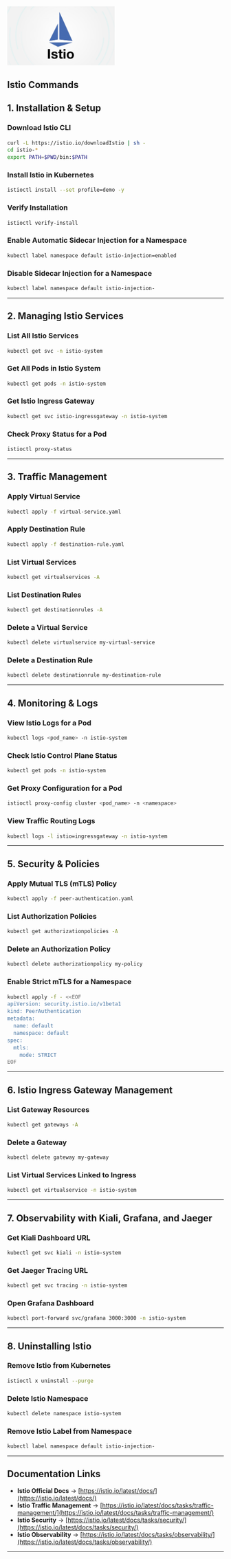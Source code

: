 <img src="assets/image.png" alt="kong" width="250" >

## **Istio Commands**  

## **1. Installation & Setup**  

### **Download Istio CLI**  
```bash
curl -L https://istio.io/downloadIstio | sh -
cd istio-*
export PATH=$PWD/bin:$PATH
```

### **Install Istio in Kubernetes**  
```bash
istioctl install --set profile=demo -y
```

### **Verify Installation**  
```bash
istioctl verify-install
```

### **Enable Automatic Sidecar Injection for a Namespace**  
```bash
kubectl label namespace default istio-injection=enabled
```

### **Disable Sidecar Injection for a Namespace**  
```bash
kubectl label namespace default istio-injection-
```

---

## **2. Managing Istio Services**  

### **List All Istio Services**  
```bash
kubectl get svc -n istio-system
```

### **Get All Pods in Istio System**  
```bash
kubectl get pods -n istio-system
```

### **Get Istio Ingress Gateway**  
```bash
kubectl get svc istio-ingressgateway -n istio-system
```

### **Check Proxy Status for a Pod**  
```bash
istioctl proxy-status
```

---

## **3. Traffic Management**  

### **Apply Virtual Service**  
```bash
kubectl apply -f virtual-service.yaml
```

### **Apply Destination Rule**  
```bash
kubectl apply -f destination-rule.yaml
```

### **List Virtual Services**  
```bash
kubectl get virtualservices -A
```

### **List Destination Rules**  
```bash
kubectl get destinationrules -A
```

### **Delete a Virtual Service**  
```bash
kubectl delete virtualservice my-virtual-service
```

### **Delete a Destination Rule**  
```bash
kubectl delete destinationrule my-destination-rule
```

---

## **4. Monitoring & Logs**  

### **View Istio Logs for a Pod**  
```bash
kubectl logs <pod_name> -n istio-system
```

### **Check Istio Control Plane Status**  
```bash
kubectl get pods -n istio-system
```

### **Get Proxy Configuration for a Pod**  
```bash
istioctl proxy-config cluster <pod_name> -n <namespace>
```

### **View Traffic Routing Logs**  
```bash
kubectl logs -l istio=ingressgateway -n istio-system
```

---

## **5. Security & Policies**  

### **Apply Mutual TLS (mTLS) Policy**  
```bash
kubectl apply -f peer-authentication.yaml
```

### **List Authorization Policies**  
```bash
kubectl get authorizationpolicies -A
```

### **Delete an Authorization Policy**  
```bash
kubectl delete authorizationpolicy my-policy
```

### **Enable Strict mTLS for a Namespace**  
```bash
kubectl apply -f - <<EOF
apiVersion: security.istio.io/v1beta1
kind: PeerAuthentication
metadata:
  name: default
  namespace: default
spec:
  mtls:
    mode: STRICT
EOF
```

---

## **6. Istio Ingress Gateway Management**  

### **List Gateway Resources**  
```bash
kubectl get gateways -A
```

### **Delete a Gateway**  
```bash
kubectl delete gateway my-gateway
```

### **List Virtual Services Linked to Ingress**  
```bash
kubectl get virtualservice -n istio-system
```

---

## **7. Observability with Kiali, Grafana, and Jaeger**  

### **Get Kiali Dashboard URL**  
```bash
kubectl get svc kiali -n istio-system
```

### **Get Jaeger Tracing URL**  
```bash
kubectl get svc tracing -n istio-system
```

### **Open Grafana Dashboard**  
```bash
kubectl port-forward svc/grafana 3000:3000 -n istio-system
```

---

## **8. Uninstalling Istio**  

### **Remove Istio from Kubernetes**  
```bash
istioctl x uninstall --purge
```

### **Delete Istio Namespace**  
```bash
kubectl delete namespace istio-system
```

### **Remove Istio Label from Namespace**  
```bash
kubectl label namespace default istio-injection-
```

---

## **Documentation Links**  

- **Istio Official Docs** → [https://istio.io/latest/docs/](https://istio.io/latest/docs/)  
- **Istio Traffic Management** → [https://istio.io/latest/docs/tasks/traffic-management/](https://istio.io/latest/docs/tasks/traffic-management/)  
- **Istio Security** → [https://istio.io/latest/docs/tasks/security/](https://istio.io/latest/docs/tasks/security/)  
- **Istio Observability** → [https://istio.io/latest/docs/tasks/observability/](https://istio.io/latest/docs/tasks/observability/)  

---
